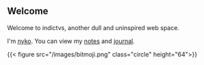
## Welcome



Welcome to indictvs, another dull and uninspired web space.

I'm [nyko](about). You can view my [notes](/notes) and [journal](/blog).

{{< figure src="/images/bitmoji.png" class="circle"  height="64">}}

